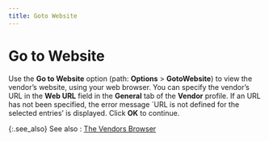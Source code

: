 ```yaml
---
title: Goto Website
---
```


# Go to Website


Use the **Go to Website**  option (path: **Options** > **GotoWebsite**)  to view the vendor’s website,  using your web browser. You can specify the vendor’s URL in the **Web URL** field in the **General** tab of the **Vendor** profile.  If an URL has not been specified, the error message `URL is not defined  for the selected entries’  is displayed. Click **OK** to continue.


{:.see_also}
See also
: [The Vendors Browser]({{site.mv_baseurl}}/vendors-browser/the_vendor_browser.html)
